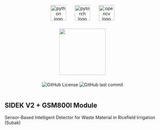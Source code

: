 <div align="center">
  <img src="https://cdn.jsdelivr.net/gh/devicons/devicon/icons/python/python-original.svg" height="50" alt="python logo"  />
  <img width="20" />
  <img src="https://cdn.jsdelivr.net/gh/devicons/devicon/icons/pytorch/pytorch-original.svg" height="50" alt="pytorch logo"  />
  <img width="20" />
  <img src="https://cdn.jsdelivr.net/gh/devicons/devicon/icons/opencv/opencv-original.svg" height="50" alt="opencv logo"  />
</div>

###

<div align="center">
  <img height="150" src="https://i.imgur.com/dI56gV3.png"  />
</div>

###

<div align="center">
  <img alt="GitHub License" src="https://img.shields.io/github/license/hizo9/sidek-gsm800l">
  <img alt="GitHub last commit" src="https://img.shields.io/github/last-commit/hizo9/sidek-gsm800l">
</div>

<br>

###

## SIDEK V2 + GSM800l Module
Sensor-Based Intelligent Detector for Waste Material in Ricefield Irrigation (Subak)
